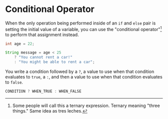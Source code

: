 # Conditional Operator

When the only operation being performed inside of an `if` and `else` pair
is setting the initial value of a variable, you can use the "conditional operator"[^ternary]
to perform that assignment instead.


```java
int age = 22;

String message = age < 25 
    ? "You cannot rent a car!"
    : "You might be able to rent a car";
```

You write a condition followed by a `?`, a value to use when that condition evaluates to `true`, a `:`,
and then a value to use when that condition evaluates to `false`.

```java
CONDITION ? WHEN_TRUE : WHEN_FALSE
```





[^ternary]: Some people will call this a ternary expression. Ternary meaning "three things."
Same idea as tres leches.